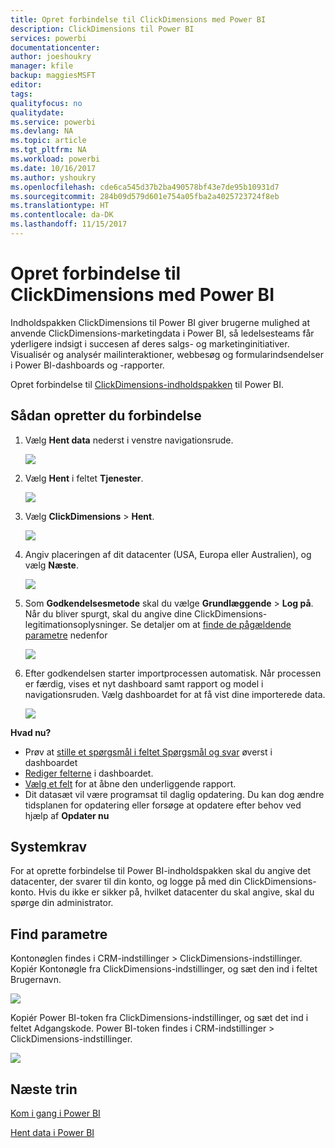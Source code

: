 ```yaml
---
title: Opret forbindelse til ClickDimensions med Power BI
description: ClickDimensions til Power BI
services: powerbi
documentationcenter: 
author: joeshoukry
manager: kfile
backup: maggiesMSFT
editor: 
tags: 
qualityfocus: no
qualitydate: 
ms.service: powerbi
ms.devlang: NA
ms.topic: article
ms.tgt_pltfrm: NA
ms.workload: powerbi
ms.date: 10/16/2017
ms.author: yshoukry
ms.openlocfilehash: cde6ca545d37b2ba490578bf43e7de95b10931d7
ms.sourcegitcommit: 284b09d579d601e754a05fba2a4025723724f8eb
ms.translationtype: HT
ms.contentlocale: da-DK
ms.lasthandoff: 11/15/2017
---
```

# <a name="connect-to-clickdimensions-with-power-bi"></a>Opret forbindelse til ClickDimensions med Power BI
Indholdspakken ClickDimensions til Power BI giver brugerne mulighed at anvende ClickDimensions-marketingdata i Power BI, så ledelsesteams får yderligere indsigt i succesen af deres salgs- og marketinginitiativer. Visualisér og analysér mailinteraktioner, webbesøg og formularindsendelser i Power BI-dashboards og -rapporter.

Opret forbindelse til [ClickDimensions-indholdspakken](https://app.powerbi.com/getdata/services/click-dimensions) til Power BI.

## <a name="how-to-connect"></a>Sådan opretter du forbindelse
1. Vælg **Hent data** nederst i venstre navigationsrude.
   
   ![](media/service-connect-to-clickdimensions/getdata.png)
2. Vælg **Hent** i feltet **Tjenester**.
   
   ![](media/service-connect-to-clickdimensions/services.png)
3. Vælg **ClickDimensions** \>  **Hent**.
   
   ![](media/service-connect-to-clickdimensions/clickdimensions.png)
4. Angiv placeringen af dit datacenter (USA, Europa eller Australien), og vælg **Næste**.
   
   ![](media/service-connect-to-clickdimensions/params.png)
5. Som **Godkendelsesmetode** skal du vælge **Grundlæggende** \> **Log på**. Når du bliver spurgt, skal du angive dine ClickDimensions-legitimationsoplysninger. Se detaljer om at [finde de pågældende parametre](#FindingParams) nedenfor
   
    ![](media/service-connect-to-clickdimensions/creds.png)
6. Efter godkendelsen starter importprocessen automatisk. Når processen er færdig, vises et nyt dashboard samt rapport og model i navigationsruden. Vælg dashboardet for at få vist dine importerede data.
   
     ![](media/service-connect-to-clickdimensions/dashboard.png)

**Hvad nu?**

* Prøv at [stille et spørgsmål i feltet Spørgsmål og svar](service-q-and-a.md) øverst i dashboardet
* [Rediger felterne](service-dashboard-edit-tile.md) i dashboardet.
* [Vælg et felt](service-dashboard-tiles.md) for at åbne den underliggende rapport.
* Dit datasæt vil være programsat til daglig opdatering. Du kan dog ændre tidsplanen for opdatering eller forsøge at opdatere efter behov ved hjælp af **Opdater nu**

## <a name="system-requirements"></a>Systemkrav
For at oprette forbindelse til Power BI-indholdspakken skal du angive det datacenter, der svarer til din konto, og logge på med din ClickDimensions-konto. Hvis du ikke er sikker på, hvilket datacenter du skal angive, skal du spørge din administrator.

<a name="FindingParams"></a>

## <a name="finding-parameters"></a>Find parametre
Kontonøglen findes i CRM-indstillinger \> ClickDimensions-indstillinger. Kopiér Kontonøgle fra ClickDimensions-indstillinger, og sæt den ind i feltet Brugernavn.  

![](media/service-connect-to-clickdimensions/crm.png)  

Kopiér Power BI-token fra ClickDimensions-indstillinger, og sæt det ind i feltet Adgangskode. Power BI-token findes i CRM-indstillinger \> ClickDimensions-indstillinger.  

![](media/service-connect-to-clickdimensions/crm2.png)  

## <a name="next-steps"></a>Næste trin
[Kom i gang i Power BI](service-get-started.md)

[Hent data i Power BI](service-get-data.md)

